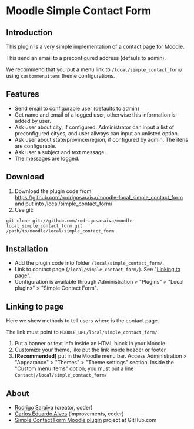 Moodle Simple Contact Form
==========================


Introduction
------------
This plugin is a very simple implementation of a contact page for Moodle.

This send an email to a preconfigured address (defauls to admin).

We recommend that you put a menu link to `/local/simple_contact_form/` using `custommenuitems` theme configurations.


Features
--------
* Send email to configurable user (defaults to admin)
* Get name and email of a logged user, otherwise this information is added by user.
* Ask user about city, if configured. Administrator can input a list of preconfigured cityes, and user allways can input an unlisted option.
* Ask user about state/province/region, if configured by admin. The itens are configurable.
* Ask user a subject and text message.
* The messages are logged.


Download
--------
1. Download the plugin code from https://github.com/rodrigosaraiva/moodle-local_simple_contact_form and put into /local/simple_contact_form/
2. Use git:

`git clone git://github.com/rodrigosaraiva/moodle-local_simple_contact_form.git /path/to/moodle/local/simple_contact_form`


Installation
------------
- Add the plugin code into folder `/local/simple_contact_form/`.
- Link to contact page (`/local/simple_contact_form/`). See "[Linking to page](https://github.com/rodrigosaraiva/moodle-local_simple_contact_form/#linking-to-page)".
- Configuration is available through Administration > "Plugins" > "Local plugins" > "Simple Contact Form".


Linking to page
--------------
Here we show methods to tell users where is the contact page.

The link must point to `MOODLE_URL/local/simple_contact_form/`.

1. Put a banner or text info inside an HTML block in your Moodle
2. Customize your theme, like put the link inside header or footer
2. **[Recommended]** put in the Moodle menu bar. Access Administration > "Appearance" > "Themes" > "Theme settings" section. Inside the "Custom menu items" option, you must put a line `Contact|/local/simple_contact_form/`



About
----
* [Rodrigo Saraiva](https://github.com/rodrigosaraiva) (creator, coder)
* [Carlos Eduardo Alves](https://github.com/kmiksi) (improvements, coder)
* [Simple Contact Form Moodle plugin](https://github.com/rodrigosaraiva/moodle-local_simple_contact_form) project at GitHub.com
